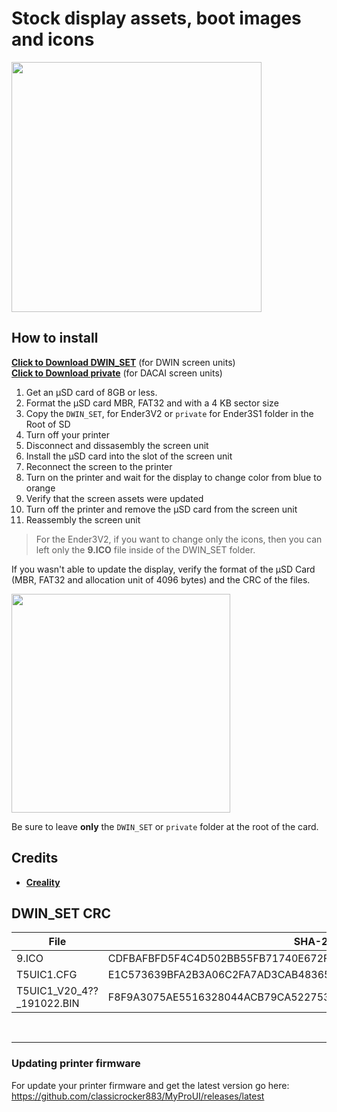 # Stock display assets, boot images and icons

<img  src="preview1.jpg"  height="400" />
  
## How to install
  
[**Click to Download DWIN_SET**](https://minhaskamal.github.io/DownGit/#/home?url=https://github.com/mriscoc/Ender3V2S1/tree/Ender3V2S1-Released/display%20assets/stock/DWIN_SET) (for DWIN screen units)  
[**Click to Download private**](https://minhaskamal.github.io/DownGit/#/home?url=https://github.com/mriscoc/Ender3V2S1/tree/Ender3V2S1-Released/display%20assets/stock/private) (for DACAI screen units)  
  
1. Get an µSD card of 8GB or less.
1. Format the µSD card MBR, FAT32 and with a 4 KB sector size
1. Copy the `DWIN_SET`, for Ender3V2 or `private` for Ender3S1 folder in the Root of SD
1. Turn off your printer
1. Disconnect and dissasembly the screen unit
1. Install the µSD card into the slot of the screen unit
1. Reconnect the screen to the printer
1. Turn on the printer and wait for the display to change color from blue to
  orange
1. Verify that the screen assets were updated
1. Turn off the printer and remove the µSD card from the screen unit
1. Reassembly the screen unit  
  
>For the Ender3V2, if you want to change only the icons, then you can left only the **9.ICO** file
inside of the DWIN_SET folder.  

If you wasn't able to update the display, verify the format of the µSD Card
(MBR, FAT32 and allocation unit of 4096 bytes) and the CRC of the files.  
  

<img src="../DWIN_SET-folder.jpg"  height="350" />
  
Be sure to leave **only** the `DWIN_SET` or `private` folder at the root of the card.  
  

## Credits
- [**Creality**](https://www.creality.com/download)  

## DWIN_SET CRC  
|File                        | SHA-256
|----------------------------|-----------------------
|9.ICO                       | CDFBAFBFD5F4C4D502BB55FB71740E672FB6112B0275C70BC4F3CB648EB9BBC0
|T5UIC1.CFG                  | E1C573639BFA2B3A06C2FA7AD3CAB483653DD3DC383217FF653FAB3145458095
|T5UIC1_V20_4??_191022.BIN   | F8F9A3075AE5516328044ACB79CA522753133B66F1ECBD108E7B5DB2F3FF2FE5

  
<br>
  
---

### Updating printer firmware
For update your printer firmware and get the latest version go here: <https://github.com/classicrocker883/MyProUI/releases/latest>  


